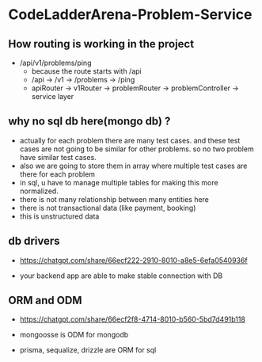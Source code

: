 # CodeLadderArena-Problem-Service

## How routing is working in the project
- /api/v1/problems/ping
    - because the route starts with /api 
    - /api      -> /v1      -> /problems     -> /ping 
    - apiRouter -> v1Router -> problemRouter -> problemController -> service layer


## why no sql db here(mongo db) ?

- actually for each problem there are many test cases. and these test cases are not going to be similar for other problems. so no two problem have similar test cases.
- also we are going to store them in array where multiple test cases are there for each problem
- in sql, u have to manage multiple tables for making this more normalized. 
- there is not many relationship between many entities here
- there is not transactional data (like payment, booking)
- this is unstructured data

## db drivers

- https://chatgpt.com/share/66ecf222-2910-8010-a8e5-6efa0540936f

- your backend app are able to make stable connection with DB

## ORM and ODM

- https://chatgpt.com/share/66ecf2f8-4714-8010-b560-5bd7d491b118

- mongoosse is ODM for mongodb
- prisma, sequalize, drizzle are ORM for sql